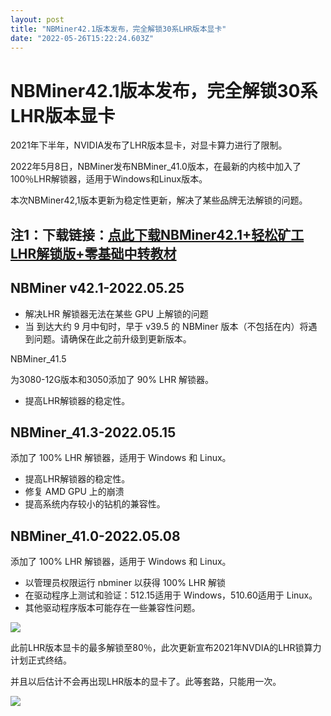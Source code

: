 ```yaml
---
layout: post
title: "NBMiner42.1版本发布，完全解锁30系LHR版本显卡"
date: "2022-05-26T15:22:24.603Z"
---
```

NBMiner42.1版本发布，完全解锁30系LHR版本显卡
==============================

2021年下半年，NVIDIA发布了LHR版本显卡，对显卡算力进行了限制。

2022年5月8日，NBMiner发布NBMiner\_41.0版本，在最新的内核中加入了100％LHR解锁器，适用于Windows和Linux版本。

本次NBMiner42,1版本更新为稳定性更新，解决了某些品牌无法解锁的问题。

注1：下载链接：[点此下载NBMiner42.1](https://link.zhihu.com/?target=https%3A//c1n.cn/InMa0)[+轻松矿工LHR解锁版+零基础中转教材](https://link.zhihu.com/?target=https%3A//pan.baidu.com/s/1Wy3sZuS5DNyXzlm4Ji4uVQ%3Fpwd%3D1234)
----------------------------------------------------------------------------------------------------------------------------------------------------------------------------------------------------

NBMiner v42.1-2022.05.25
------------------------

*   解决LHR 解锁器无法在某些 GPU 上解锁的问题
*   当 到达大约 9 月中旬时，早于 v39.5 的 NBMiner 版本（不包括在内）将遇到问题。请确保在此之前升级到更新版本。

NBMiner\_41.5

为3080-12G版本和3050添加了 90% LHR 解锁器。

*   提高LHR解锁器的稳定性。

NBMiner\_41.3-2022.05.15
------------------------

添加了 100% LHR 解锁器，适用于 Windows 和 Linux。

*   提高LHR解锁器的稳定性。
*   修复 AMD GPU 上的崩溃
*   提高系统内存较小的钻机的兼容性。

NBMiner\_41.0-2022.05.08
------------------------

添加了 100% LHR 解锁器，适用于 Windows 和 Linux。

*   以管理员权限运行 nbminer 以获得 100% LHR 解锁
*   在驱动程序上测试和验证：512.15适用于 Windows，510.60适用于 Linux。
*   其他驱动程序版本可能存在一些兼容性问题。

![](https://pic3.zhimg.com/80/v2-0d00621b06b02e317b8083de5f2052f2_720w.jpg)

此前LHR版本显卡的最多解锁至80％，此次更新宣布2021年NVDIA的LHR锁算力计划正式终结。

并且以后估计不会再出现LHR版本的显卡了。此等套路，只能用一次。

![](https://pic4.zhimg.com/80/v2-15925090985f6258c73d6c601a8cbf6b_720w.jpg)